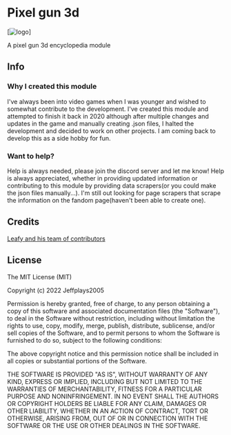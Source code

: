 # Pixel gun 3d

[![logo](https://github.com/jeffplays2005/pg3d/tree/main/media/logo.png)]

A pixel gun 3d encyclopedia module

## Info
### Why I created this module
I've always been into video games when I was younger and wished to somewhat contribute to the development. I've created this module and attempted to finish it back in 2020 although after multiple changes and updates in the game and manually creating .json files, I halted the development and decided to work on other projects. I am coming back to develop this as a side hobby for fun.
### Want to help?
Help is always needed, please join the discord server and let me know! Help is always appreciated, whether in providing updated information or contributing to this module by providing data scrapers(or you could make the json files manually...). I'm still out looking for page scrapers that scrape the information on the fandom page(haven't been able to create one).

## Credits
[Leafy and his team of contributors](https://pixelgun.fandom.com/wiki/Pixel_Gun_Wiki)

## License
The MIT License (MIT)

Copyright (c) 2022 Jeffplays2005

Permission is hereby granted, free of charge, to any person obtaining a copy
of this software and associated documentation files (the "Software"), to deal
in the Software without restriction, including without limitation the rights
to use, copy, modify, merge, publish, distribute, sublicense, and/or sell
copies of the Software, and to permit persons to whom the Software is
furnished to do so, subject to the following conditions:

The above copyright notice and this permission notice shall be included in all
copies or substantial portions of the Software.

THE SOFTWARE IS PROVIDED "AS IS", WITHOUT WARRANTY OF ANY KIND, EXPRESS OR
IMPLIED, INCLUDING BUT NOT LIMITED TO THE WARRANTIES OF MERCHANTABILITY,
FITNESS FOR A PARTICULAR PURPOSE AND NONINFRINGEMENT. IN NO EVENT SHALL THE
AUTHORS OR COPYRIGHT HOLDERS BE LIABLE FOR ANY CLAIM, DAMAGES OR OTHER
LIABILITY, WHETHER IN AN ACTION OF CONTRACT, TORT OR OTHERWISE, ARISING FROM,
OUT OF OR IN CONNECTION WITH THE SOFTWARE OR THE USE OR OTHER DEALINGS IN THE
SOFTWARE.
